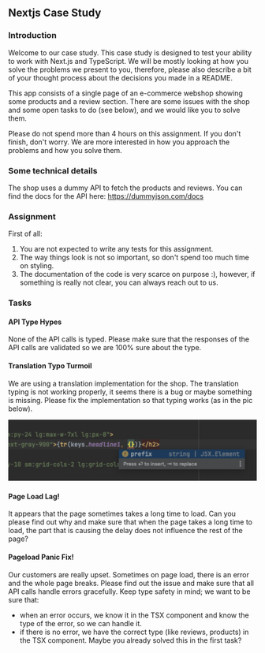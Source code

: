 ## Nextjs Case Study

### Introduction

Welcome to our case study. This case study is designed to test your ability to work with Next.js and TypeScript.
We will be mostly looking at how you solve the problems we present to you, therefore, please also describe a bit of your thought
process about the decisions you made in a README.

This app consists of a single page of an e-commerce webshop showing some products and a review section. There are some
issues with the shop and some open tasks to do (see below), and we would like you to solve them.

Please do not spend more than 4 hours on this assignment. If you don't finish, don't worry. We are more interested in how you approach the problems and how you solve them.

### Some technical details

The shop uses a dummy API to fetch the products and reviews. You can find the docs for the API here: https://dummyjson.com/docs


### Assignment

First of all:

1. You are not expected to write any tests for this assignment.
2. The way things look is not so important, so don't spend too much time on styling.
3. The documentation of the code is very scarce on purpose :), however, if something is really not clear, you can always reach out to us.

### Tasks

#### API Type Hypes
None of the API calls is typed. Please make sure that the responses of the API calls are validated so we are 100% sure about the type.

#### Translation Typo Turmoil
We are using a translation implementation for the shop. The translation typing is not working properly, it seems there is a bug or maybe something is missing.
Please fix the implementation so that typing works (as in the pic below).


![translation_autocomplete.png](./docs/translation_autocomplete.png)

#### Page Load Lag!
It appears that the page sometimes takes a long time to load. Can you please find out why and make sure that when the page takes a long time to load, the part that is causing the delay does not influence the rest of the page?

#### Pageload Panic Fix!
Our customers are really upset. Sometimes on page load, there is an error and the whole page breaks. Please find out the issue and make sure that all API calls handle errors gracefully. Keep type safety in mind; we want to be sure that:

- when an error occurs, we know it in the TSX component and know the type of the error, so we can handle it.
- if there is no error, we have the correct type (like reviews, products) in the TSX component. Maybe you already solved this in the first task?
